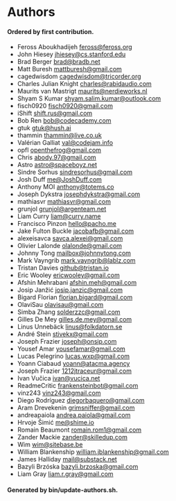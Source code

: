 # Authors

#### Ordered by first contribution.

- Feross Aboukhadijeh <feross@feross.org>
- John Hiesey <jhiesey@cs.stanford.edu>
- Brad Berger <brad@bradb.net>
- Matt Buresh <mattburesh@gmail.com>
- cagedwisdom <cagedwisdom@tricorder.org>
- Charles Julian Knight <charles@rabidaudio.com>
- Maurits van Mastrigt <maurits@nerdieworks.nl>
- Shyam S Kumar <shyam.salim.kumar@outlook.com>
- fisch0920 <fisch0920@gmail.com>
- iShift <shift.rus@gmail.com>
- Bob Ren <bob@codecademy.com>
- gtuk <gtuk@hush.ai>
- thammin <thammin@live.co.uk>
- Valérian Galliat <val@codejam.info>
- opfl <openthefrog@gmail.com>
- Chris <abody.97@gmail.com>
- Astro <astro@spaceboyz.net>
- Sindre Sorhus <sindresorhus@gmail.com>
- Josh Duff <me@JoshDuff.com>
- Anthony MOI <anthony@totems.co>
- Joseph Dykstra <josephdykstra@gmail.com>
- mathiasvr <mathiasvr@gmail.com>
- grunjol <grunjol@argenteam.net>
- Liam Curry <liam@curry.name>
- Francisco Pinzon <hello@pacho.me>
- Jake Fulton Buckle <jacobafb@gmail.com>
- alexeisavca <savca.alexei@gmail.com>
- Olivier Lalonde <olalonde@gmail.com>
- Johnny Tong <mailbox@johnnytong.com>
- Mark Vayngrib <mark.vayngrib@lablz.com>
- Tristan Davies <github@tristan.io>
- Eric Wooley <ericwooley@gmail.com>
- Afshin Mehrabani <afshin.meh@gmail.com>
- Josip Janžić <josip.janzic@gmail.com>
- Bigard Florian <florian.bigard@gmail.com>
- OlaviSau <olavisau@gmail.com>
- Simba Zhang <solderzzc@gmail.com>
- Gilles De Mey <gilles.de.mey@gmail.com>
- Linus Unnebäck <linus@folkdatorn.se>
- André Stein <stivekx@gmail.com>
- Joseph Frazier <joseph@onsip.com>
- Yousef Amar <yousefamar@gmail.com>
- Lucas Pelegrino <lucas.wxp@gmail.com>
- Yoann Ciabaud <yoann@atacma.agency>
- Joseph Frazier <1212jtraceur@gmail.com>
- Ivan Vučica <ivan@vucica.net>
- ReadmeCritic <frankensteinbot@gmail.com>
- vinz243 <vinz243@gmail.com>
- Diego Rodríguez <diegorbaquero@gmail.com>
- Aram Drevekenin <grimsniffer@gmail.com>
- andreapaiola <andrea.paiola@gmail.com>
- Hrvoje Šimić <me@shime.io>
- Romain Beaumont <romain.rom1@gmail.com>
- Zander Mackie <zander@skilledup.com>
- Wim <wim@sitebase.be>
- William Blankenship <william.jblankenship@gmail.com>
- James Halliday <mail@substack.net>
- Bazyli Brzóska <bazyli.brzoska@gmail.com>
- Liam Gray <liam.r.gray@gmail.com>

#### Generated by bin/update-authors.sh.

